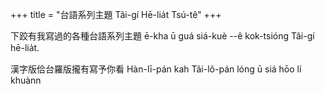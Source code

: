 +++
title = "台語系列主題 Tâi-gí Hē-lia̍t Tsú-tê"
+++

下跤有我寫過的各種台語系列主題 ē-kha ū guá siá-kuè --ê kok-tsióng Tâi-gí hē-lia̍t.

漢字版佮台羅版攏有寫予你看 Hàn-lī-pán kah Tâi-lô-pán lóng ū siá hōo lí khuànn